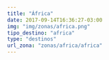 ```yaml
---
title: "África"
date: 2017-09-14T16:36:27-03:00
img: "img/zonas/africa.png"
tipo_destino: "africa"
type: "destinos"
url_zona: "zonas/africa/africa"
---
```

